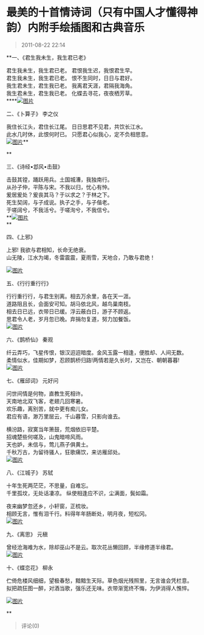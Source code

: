 # 最美的十首情诗词（只有中国人才懂得神韵）内附手绘插图和古典音乐

> 2011-08-22 22:14

\*\*一、《君生我未生，我生君已老》

君生我未生，我生君已老。 君恨我生迟，我恨君生早。  
君生我未生，我生君已老。 恨不生同时，日日与君好。  
我生君未生，君生我已老。 我离君天涯，君隔我海角。  
我生君未生，君生我已老。 化蝶去寻花，夜夜栖芳草。  
\*\*\*\*[![图片](http://ddns.4a1801.life:5244/d/NAS/Qzone_wyf/Blogs/images/B33FA1DF.webp)](http://ddns.4a1801.life:5244/d/NAS/Qzone_wyf/Blogs/images/B33FA1DF.webp)

二、《卜算子》 李之仪

我住长江头，君住长江尾。 日日思君不见君，共饮长江水。  
此水几时休，此恨何时已。 只愿君心似我心，定不负相思意。  
[![图片](http://ddns.4a1801.life:5244/d/NAS/Qzone_wyf/Blogs/images/3DEB3F66.webp)](http://ddns.4a1801.life:5244/d/NAS/Qzone_wyf/Blogs/images/3DEB3F66.webp)\*\*

\*\*

三、《诗经•邶风•击鼓》

击鼓其镗，踊跃用兵。土国城漕，我独南行。  
从孙子仲，平陈与宋。不我以归，忧心有忡。  
爰居爰处？爰丧其马？于以求之？于林之下。  
死生契阔，与子成说。执子之手，与子偕老。  
于嗟阔兮，不我活兮。于嗟洵兮，不我信兮。  
**[![图片](http://ddns.4a1801.life:5244/d/NAS/Qzone_wyf/Blogs/images/CA350F03.webp)](http://ddns.4a1801.life:5244/d/NAS/Qzone_wyf/Blogs/images/CA350F03.webp)  
**

四、《上邪》

上邪! 我欲与君相知，长命无绝衰。  
山无陵，江水为竭，冬雷震震，夏雨雪，天地合，乃敢与君绝！

[![图片](http://ddns.4a1801.life:5244/d/NAS/Qzone_wyf/Blogs/images/E799372F.webp)](http://ddns.4a1801.life:5244/d/NAS/Qzone_wyf/Blogs/images/E799372F.webp)

五、《行行重行行》

行行重行行，与君生别离。相去万余里，各在天一涯。  
道路阻且长，会面安可知。胡马依北风，越鸟巢南枝。  
相去日已远，衣带日已缓。浮云蔽白日，游子不顾返。  
思君令人老，岁月忽已晚。弃捐勿复道，努力加餐饭。  
[![图片](http://ddns.4a1801.life:5244/d/NAS/Qzone_wyf/Blogs/images/68AEC0B4.webp)](http://ddns.4a1801.life:5244/d/NAS/Qzone_wyf/Blogs/images/68AEC0B4.webp)

六、《鹊桥仙》 秦观

纤云弄巧，飞星传恨，银汉迢迢暗度。金风玉露一相逢，便胜却、人间无数。  
柔情似水，佳期如梦，忍顾鹊桥归路!两情若是久长时，又岂在、朝朝暮暮!  
[![图片](http://ddns.4a1801.life:5244/d/NAS/Qzone_wyf/Blogs/images/F28867B8.webp)](http://ddns.4a1801.life:5244/d/NAS/Qzone_wyf/Blogs/images/F28867B8.webp)

七、《雁邱词》 元好问

问世间情是何物，直教生死相许。  
天南地北双飞客，老翅几回寒暑。  
欢乐趣，离别苦，就中更有痴儿女。  
君应有语，渺万里层云，千山暮雪，只影向谁去。

横汾路，寂寞当年箫鼓，荒烟依旧平楚。  
招魂楚些何嗟及，山鬼暗啼风雨。  
天也妒，未信与，莺儿燕子俱黄土。  
千秋万古，为留待骚人，狂歌痛饮，来访雁邱处。  
[![图片](http://ddns.4a1801.life:5244/d/NAS/Qzone_wyf/Blogs/images/6382BFCD.gif)](http://ddns.4a1801.life:5244/d/NAS/Qzone_wyf/Blogs/images/6382BFCD.gif)

八、《江城子》 苏轼

十年生死两茫茫，不思量，自难忘。  
千里孤坟，无处话凄凉。 纵使相逢应不识，尘满面，鬓如霜。

夜来幽梦忽还乡，小轩窗，正梳妆。  
相顾无言，惟有泪千行。料得年年肠断处，明月夜，短松冈。  
[![图片](http://ddns.4a1801.life:5244/d/NAS/Qzone_wyf/Blogs/images/C2C7D8FD.gif)](http://ddns.4a1801.life:5244/d/NAS/Qzone_wyf/Blogs/images/C2C7D8FD.gif)

九、《离思》 元稹

曾经沧海难为水，除却巫山不是云。取次花丛懒回顾，半缘修道半缘君。  
[![图片](http://ddns.4a1801.life:5244/d/NAS/Qzone_wyf/Blogs/images/9B2AC42D.webp)](http://ddns.4a1801.life:5244/d/NAS/Qzone_wyf/Blogs/images/9B2AC42D.webp)

十、《蝶恋花》 柳永

伫倚危楼风细细，望极春愁，黯黯生天际。草色烟光残照里，无言谁会凭栏意。  
拟把疏狂图一醉，对酒当歌，强乐还无味。衣带渐宽终不悔，为伊消得人憔悴。

[![图片](http://ddns.4a1801.life:5244/d/NAS/Qzone_wyf/Blogs/images/078AEB97.webp)](http://ddns.4a1801.life:5244/d/NAS/Qzone_wyf/Blogs/images/078AEB97.webp)

\*\*

> 评论(0)
